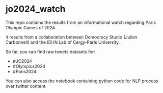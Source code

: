 # jo2024_watch
This repo contains the results from an informational watch regarding Paris Olympic Games of 2024. 

It results from a collaboration between Democracy Studio (Julien Carbonnell) and the IDHN Lab of Cergy-Paris University.

So far, you can find raw tweets datasets for:
- #JO2024
- #Olympics2024
- #Paris2024

You can also access the notebook containing python code for NLP process over twitter content.
